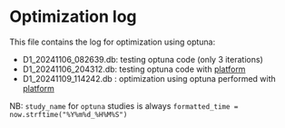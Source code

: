# Optimization log 

This file contains the log for optimization using optuna:
* D1_20241106_082639.db: testing optuna code (only 3 iterations)
* D1_20241106_204312.db: testing optuna code with [platform](https://github.com/ElStabilini/qw11q_calibration/blob/main/runcard_cal/recalD1_061124/firsttry/classification/new_platform/parameters.json)
* D1_20241109_114242.db : optimization using optuna performed with [platform](https://github.com/ElStabilini/qw11q_calibration/blob/main/runcard_cal/ft_091124/classification/new_platform/parameters.json)

NB: `study_name` for `optuna` studies is always `formatted_time = now.strftime("%Y%m%d_%H%M%S")`
